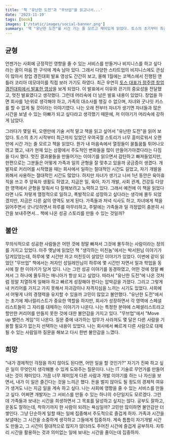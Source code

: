 ```yaml
---
title: '책 "유난한 도전"과 "무브업"을 읽고나서...'
date: '2023-11-19'
tags: [book]
images: ['/static/images/social-banner.png']
summary: '책 "유난한 도전"를 시간 가는 줄 모르고 재미있게 읽었다. 토스의 초기부터 최근까지 겪었던 우여곡절과 그 속에서 만들어낸 성공 스토리들을 읽으면서, 내 가슴에 뭔가 꿈틀꿈틀 거리는 열정과 흥분을 느꼈다. 또 다시 주도적인 변화를 만들어내고 싶다는 열정을 가지게 된 것과 동시에 나는 그러한 치열함과 멋진 커리어를 가지지 못했다는 불안감을 가지게 되었다. 책 "무브업"은 나의 커리어적인 불암감에 위에 양념을 살짝 더 뿌려줬다. 하지만 그래도 이제는 그러한 불안감에 압도당하지 않고, 내가 주어진 하루에서 내가 할 수 있는 최선을 고민하는 할 수 있다.'
---
```


## 균형

언젠가는 사회에 긍정적인 영향을 줄 수 있는 서비스를 만들거나 비지니스를 하고 싶다라는 꿈이 마음 한 구석에 계속 남아 있다. 그래서 다양한 스타트업의 비지니스에도 관심이 많아서 창업 경진대회 발표 영상도 간간히 보고, 올해 1월에는 코엑스에서 진행된 앤틀러 코리아 데모데이를 직접 보러 가기도 하였다. 최근 우연히 [토스 대표가 정주영 창업 경진대회에서 발표한 영상](https://youtu.be/jARKSXogEE0?si=FzX51O9YfeK4899k)을 보게 되었다. 이 발표에서 이유와 끈기의 중요성을 전달했고, 멋진 발표였다고 생각했다. 그런데 머리속에 더 남은 발표 내용이 있었다. 창업을 하면 회사를 1순위로 생각해야 하고, 가족의 대소사를 챙길 수 없으며, 자녀와 굿나잇 키스를 할 수 없게 될 것이라는 이야기였다. 나는 오래 전부터 자녀가 생기면 자녀들과 많은 시간을 보낼 수 있는 아빠가 되고 싶다라고 생각했기 때문에, 저 이야기가 머리속에 강하게 남았다.

그러다가 몇일 뒤, 오랜만에 기술 서적 말고 책을 읽고 싶어서 "유난한 도전"을 읽어 보았다. 토스의 초기 시작부터 최근까지 있었던 우여곡절 스토리가 너무 흥미로워서 오랜만에 시간 가는 줄 모르고 책을 읽었다. 뭔가 내 마음속에서 열정들이 꿀틀꿈틀 튀어나오려고 했고, 내가 현재 있는 상황에서 주도적인 변화들을 많이 만들어가야겠다라는 다짐을 다시 했다. 멋진 결과물들을 만들어가는 이야기를 읽으면서 감탄하고 빠져들었지만, 한편으로는 그분들은 어떻게 가족과 일의 균형을 잘 맞추고 있을까 궁금증이 생겼다. 개발자로 커리어를 시작했을 때는 회사에서 일하는 절대적인 시간도 길었고, 자기 개발을 위해서 사용하는 절대적인 시간도 많았다. 하지만 자녀가 생기고 나서 1년 동안은 육아휴직을 쓰고 주 양육자 생활도 하였고, 지금은 일, 육아, 자기 개발, 사회 관계, 건강등 다양한 영역에서 균형을 맞춰서 다 잘해보려고 노력하고 있다. 그래서 예전에 이 책을 읽었다라면 나도 저렇게 열정적으로 일하고, 폭발적으로 성장하고 싶다라는 생각에 몰두 되었겠지만, 지금은 다른 삶의 영역도 보게 된다. 가족들과 저녁 식사도 하고, 자녀에게 책을 읽어주면서 굿나잇하면서 하루를 마무리하고, 주말에는 가족들과 일 걱정없이 충분히 시간을 보내주면서... 책에 나온 성공 스토리를 만들 수 있는 것일까?

## 불안

무의식적으로 성공한 사람들은 어떤 것에 정말 빠져서 그것에 몰두하는 사람이라는 정의를 가지고 있었다. 아주 옛날에 읽었던 책 "생각하는 미친놈"에서는 박서원님 이야기가 담겨있었는데, 하루에 몇 시간만 자고 미친듯이 살았던 이야기가 있었다. 이번에 같이 읽었던 "무브업" 책에서는 저자인 성일레인님이 하루에 몇 시간만 자면서 일과 학업을 동시에 잘 한 이야기가 담겨 있다. 나는 그런 성공 이야기를 동경하였고, 어떤 것에 정말 빠져서 그 하나에 몰두하는 매니아가 항상 되고 싶었다. 따라서 "유난한 도전"에 나온 것처럼 정말 치열하게 일해야 하고 빠르게 성장해야 한다는 압박감을 가졌다. 그리고 그렇게 내 커리어를 가지고 가지 못해서 자괴감이나 자격지심을 느끼는 시기도 있었다. 사회에서 어떻게 나의 경쟁력을 유지할 수 있을까 고민이 많았고 불안했다. "유난한 도전"에서는 초기에 제너럴리스트가 중요한 역할을 하지만, 회사가 성장하면서 각 영역에 스페셜리스트들이 그 자리를 대체하는 이야기가 나온다. 나는 특정한 분야에 스페셜리스트라고 할만한 커리어를 만들지 못한 것에 대한 불안감을 가지고 있다. "무브업"에서 "Move up 밸런스 게임"이 나온다. 질문 중에 내가하는 업무가 사라져도 몇 달은 다른 사람을 기용할 필요가 없는지 선택하는 내용이 있었다. 나는 회사에서 빠르게 다른 사람으로 대체될 수 있는 사람일까 질문을 해보고 다시 한번 불안감을 느꼈다.

## 희망

"내가 경제적인 걱정을 하지 않아도 된다면, 어떤 일을 할 것인가?" 자기가 진짜 하고 싶은 일이 무엇인지 생각해볼 수 있게 도와주는 질문이다. 나는 IT 기술로 무언가를 만들어내는 것이 재미있다. 가끔 너무 재미있게 다른 사람과 개발 이야기를 하는 나 자신을 보면서, 내가 이 일은 즐긴다는 것을 느끼곤 했다. 돈을 벌지 않아도 될 정도의 경제적 여유가 생겨도 나는 지금 일을 계속 하고 싶다. 나는 사회에 영향을 줄 수 있는 서비스를 만들고 싶다. 어쩌면 개발자는 그 서비스를 만들 수 있는 하나의 수단일지도 모르겠다. 그런데 가족들과 보내는 시간을 희생하면서 그 목표를 달성하고 싶지는 않다. 공부도 잘하고, 운동도 잘하는데, 착하기까지 한 사람이 되려는 욕심일까? 고민만 많이하면 불안감만 더 쌓인다. 그냥 단순하게 일할 때는 일에 집중해서 주도적으로 즐겁게 하자. 가족과 시간을 보낼때는 그 시간을 소중하게 생각하고 그들에게 집중하자. 계속 틈틈이 자기개발 시간도 만들고, 그 시간이 절대적으로 많지가 않더라도 주어진 시간에 즐겁게 공부하자. 자투리 시간을 활용하는 것과 의미없는 일에 보내는 시간을 줄이는데 집중하자.
